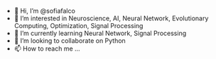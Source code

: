 - 👋 Hi, I’m @sofiafalco
- 👀 I’m interested in Neuroscience, AI, Neural Network, Evolutionary Computing, Optimization, Signal Processing
- 🌱 I’m currently learning Neural Network, Signal Processing
- 💞️ I’m looking to collaborate on Python
- 📫 How to reach me ...

<!---
sofiafalco/sofiafalco is a ✨ special ✨ repository because its `README.md` (this file) appears on your GitHub profile.
You can click the Preview link to take a look at your changes.
--->

